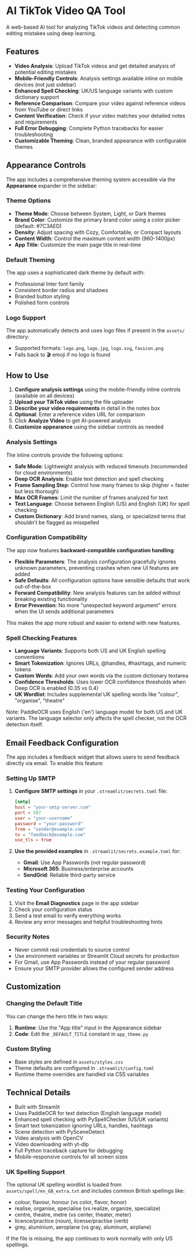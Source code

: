 # AI TikTok Video QA Tool

A web-based AI tool for analyzing TikTok videos and detecting common editing mistakes using deep learning.

## Features

- **Video Analysis**: Upload TikTok videos and get detailed analysis of potential editing mistakes
- **Mobile-Friendly Controls**: Analysis settings available inline on mobile devices (not just sidebar)
- **Enhanced Spell Checking**: UK/US language variants with custom dictionary support
- **Reference Comparison**: Compare your video against reference videos from YouTube or direct links
- **Content Verification**: Check if your video matches your detailed notes and requirements
- **Full Error Debugging**: Complete Python tracebacks for easier troubleshooting
- **Customizable Theming**: Clean, branded appearance with configurable themes

## Appearance Controls

The app includes a comprehensive theming system accessible via the **Appearance** expander in the sidebar:

### Theme Options
- **Theme Mode**: Choose between System, Light, or Dark themes
- **Brand Color**: Customize the primary brand color using a color picker (default: #7C3AED)
- **Density**: Adjust spacing with Cozy, Comfortable, or Compact layouts
- **Content Width**: Control the maximum content width (960-1400px)
- **App Title**: Customize the main page title in real-time

### Default Theming
The app uses a sophisticated dark theme by default with:
- Professional Inter font family
- Consistent border radius and shadows
- Branded button styling
- Polished form controls

### Logo Support
The app automatically detects and uses logo files if present in the `assets/` directory:
- Supported formats: `logo.png`, `logo.jpg`, `logo.svg`, `favicon.png`
- Falls back to 🎬 emoji if no logo is found

## How to Use

1. **Configure analysis settings** using the mobile-friendly inline controls (available on all devices)
2. **Upload your TikTok video** using the file uploader
3. **Describe your video requirements** in detail in the notes box
4. **Optional**: Enter a reference video URL for comparison
5. Click **Analyze Video** to get AI-powered analysis
6. **Customize appearance** using the sidebar controls as needed

### Analysis Settings

The inline controls provide the following options:

- **Safe Mode**: Lightweight analysis with reduced timeouts (recommended for cloud environments)
- **Deep OCR Analysis**: Enable text detection and spell checking
- **Frame Sampling Step**: Control how many frames to skip (higher = faster but less thorough)
- **Max OCR Frames**: Limit the number of frames analyzed for text
- **Text Language**: Choose between English (US) and English (UK) for spell checking
- **Custom Dictionary**: Add brand names, slang, or specialized terms that shouldn't be flagged as misspelled

### Configuration Compatibility

The app now features **backward-compatible configuration handling**:

- **Flexible Parameters**: The analysis configuration gracefully ignores unknown parameters, preventing crashes when new UI features are added
- **Safe Defaults**: All configuration options have sensible defaults that work out-of-the-box
- **Forward Compatibility**: New analysis features can be added without breaking existing functionality
- **Error Prevention**: No more "unexpected keyword argument" errors when the UI sends additional parameters

This makes the app more robust and easier to extend with new features.

### Spell Checking Features

- **Language Variants**: Supports both US and UK English spelling conventions
- **Smart Tokenization**: Ignores URLs, @handles, #hashtags, and numeric tokens
- **Custom Words**: Add your own words via the custom dictionary textarea
- **Confidence Thresholds**: Uses lower OCR confidence thresholds when Deep OCR is enabled (0.35 vs 0.4)
- **UK Wordlist**: Includes supplemental UK spelling words like "colour", "organise", "theatre"

Note: PaddleOCR uses English ('en') language model for both US and UK variants. The language selector only affects the spell checker, not the OCR detection itself.

## Email Feedback Configuration

The app includes a feedback widget that allows users to send feedback directly via email. To enable this feature:

### Setting Up SMTP

1. **Configure SMTP settings** in your `.streamlit/secrets.toml` file:
   ```toml
   [smtp]
   host = "your-smtp-server.com"
   port = 587
   user = "your-username"
   password = "your-password"
   from = "sender@example.com"
   to = "feedback@example.com"
   use_tls = true
   ```

2. **Use the provided examples** in `.streamlit/secrets.example.toml` for:
   - **Gmail**: Use App Passwords (not regular password)
   - **Microsoft 365**: Business/enterprise accounts
   - **SendGrid**: Reliable third-party service

### Testing Your Configuration

1. Visit the **Email Diagnostics** page in the app sidebar
2. Check your configuration status
3. Send a test email to verify everything works
4. Review any error messages and helpful troubleshooting hints

### Security Notes

- Never commit real credentials to source control
- Use environment variables or Streamlit Cloud secrets for production
- For Gmail, use App Passwords instead of your regular password
- Ensure your SMTP provider allows the configured sender address

## Customization

### Changing the Default Title
You can change the hero title in two ways:
1. **Runtime**: Use the "App title" input in the Appearance sidebar
2. **Code**: Edit the `_DEFAULT_TITLE` constant in `app_theme.py`

### Custom Styling
- Base styles are defined in `assets/styles.css`
- Theme defaults are configured in `.streamlit/config.toml`
- Runtime theme overrides are handled via CSS variables

## Technical Details

- Built with Streamlit
- Uses PaddleOCR for text detection (English language model)
- Enhanced spell checking with PySpellChecker (US/UK variants)
- Smart text tokenization ignoring URLs, handles, hashtags
- Scene detection with PySceneDetect
- Video analysis with OpenCV
- Video downloading with yt-dlp
- Full Python traceback capture for debugging
- Mobile-responsive controls for all screen sizes

### UK Spelling Support

The optional UK spelling wordlist is loaded from `assets/spell/en_GB_extra.txt` and includes common British spellings like:
- colour, flavour, honour (vs color, flavor, honor)
- realise, organise, specialise (vs realize, organize, specialize)  
- centre, theatre, metre (vs center, theater, meter)
- licence/practice (noun), license/practise (verb)
- grey, aluminium, aeroplane (vs gray, aluminum, airplane)

If the file is missing, the app continues to work normally with only US spellings.